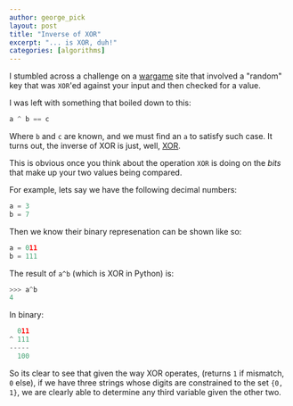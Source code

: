```yaml
---
author: george_pick
layout: post
title: "Inverse of XOR"
excerpt: "... is XOR, duh!"
categories: [algorithms]
---
```



I stumbled across a challenge on a [wargame](https://en.wikipedia.org/wiki/Wargamer_(website)) site that involved a "random" key that was `XOR`'ed against your input and then checked for a value.

I was left with something that boiled down to this:

```python
a ^ b == c
```

Where `b` and `c` are known, and we must find an `a` to satisfy such case. It turns out, the inverse of XOR is just, well, [XOR](https://stackoverflow.com/a/14279946).

This is obvious once you think about the operation `XOR` is doing on the _bits_ that make up your two values being compared.

For example, lets say we have the following decimal numbers:

```python
a = 3
b = 7
```

Then we know their binary represenation can be shown like so:

```python
a = 011
b = 111
```

The result of `a^b` (which is XOR in Python) is:

```python
>>> a^b
4
```

In binary:

```python
  011
^ 111
-----
  100
```

So its clear to see that given the way XOR operates, (returns `1` if mismatch, `0` else), if we have three strings whose digits are constrained to the set `{0, 1}`, we are clearly able to determine any third variable given the other two.




